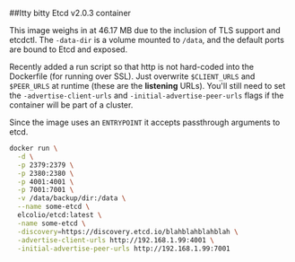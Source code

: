 ##Itty bitty Etcd v2.0.3 container

This image weighs in at 46.17 MB due to the inclusion of TLS support and etcdctl.  The `-data-dir` is a volume mounted to `/data`, and the default ports are bound to Etcd and exposed.

Recently added a run script so that http is not hard-coded into the Dockerfile (for running over SSL).  Just overwrite `$CLIENT_URLS` and `$PEER_URLS` at runtime (these are the **listening** URLs).  You'll still need to set the `-advertise-client-urls` and `-initial-advertise-peer-urls` flags if the container will be part of a cluster.

Since the image uses an `ENTRYPOINT` it accepts passthrough arguments to etcd.

```sh
docker run \
  -d \
  -p 2379:2379 \
  -p 2380:2380 \
  -p 4001:4001 \
  -p 7001:7001 \
  -v /data/backup/dir:/data \
  --name some-etcd \
  elcolio/etcd:latest \
  -name some-etcd \
  -discovery=https://discovery.etcd.io/blahblahblahblah \
  -advertise-client-urls http://192.168.1.99:4001 \
  -initial-advertise-peer-urls http://192.168.1.99:7001
```
